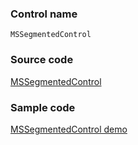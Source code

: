 ### Control name

`MSSegmentedControl`

### Source code

[MSSegmentedControl](https://github.com/microsoft/fluentui-apple/blob/master/ios/FluentUI/Controls/MSSegmentedControl.swift)

### Sample code

[MSSegmentedControl demo](https://github.com/microsoft/fluentui-apple/blob/master/ios/FluentUI.Demo/FluentUI.Demo/Demos/MSSegmentedControlDemoController.swift)
